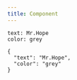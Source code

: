 ```yaml
---
title: Component
---
```


```component Badge
text: Mr.Hope
color: grey
```

```component Badge
{
  "text": "Mr.Hope",
  "color": "grey"
}
```
